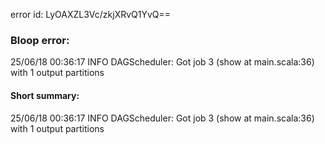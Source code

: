 error id: LyOAXZL3Vc/zkjXRvQ1YvQ==
### Bloop error:

25/06/18 00:36:17 INFO DAGScheduler: Got job 3 (show at main.scala:36) with 1 output partitions
#### Short summary: 

25/06/18 00:36:17 INFO DAGScheduler: Got job 3 (show at main.scala:36) with 1 output partitions